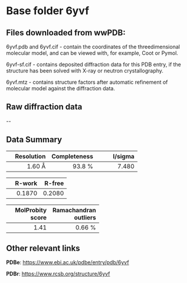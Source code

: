 # Base folder 6yvf

## Files downloaded from wwPDB:

6yvf.pdb and 6yvf.cif - contain the coordinates of the threedimensional molecular model, and can be viewed with, for example, Coot or Pymol.

6yvf-sf.cif - contains deposited diffraction data for this PDB entry, if the structure has been solved with X-ray or neutron crystallography.

6yvf.mtz - contains structure factors after automatic refinement of molecular model against the diffraction data.

## Raw diffraction data

--<br> 

## Data Summary
|   | Resolution | Completeness| I/sigma |
|---|-------------:|----------------:|--------------:|
|   |1.60 Å|93.8  %|<img width=50/>7.480|

|   | **R-work**| **R-free**   
|---|-------------:|----------------:|           
||  0.1870|  0.2080|

|   |**MolProbity<br>score**| **Ramachandran<br>outliers** 
|---|-------------:|----------------:|
||  1.41|  0.66 %|

 

 



## Other relevant links 
**PDBe**:  https://www.ebi.ac.uk/pdbe/entry/pdb/6yvf
 
**PDBr**: https://www.rcsb.org/structure/6yvf 

